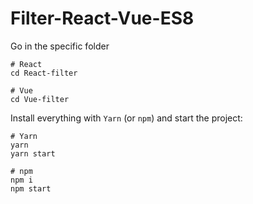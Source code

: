 # Filter-React-Vue-ES8

Go in the specific folder

```
# React
cd React-filter

# Vue
cd Vue-filter
```
Install everything with `Yarn` (or `npm`) and start the project:

```
# Yarn
yarn
yarn start

# npm
npm i
npm start
```